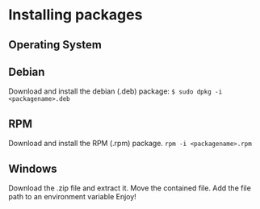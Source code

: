 # Installing packages

## Operating System


## Debian
Download and install the debian (.deb) package:
`$ sudo dpkg -i <packagename>.deb`

## RPM
Download and install the RPM (.rpm) package.
`rpm -i <packagename>.rpm`

## Windows
Download the .zip file and extract it.
Move the contained file.
Add the file path to an environment variable
Enjoy!
